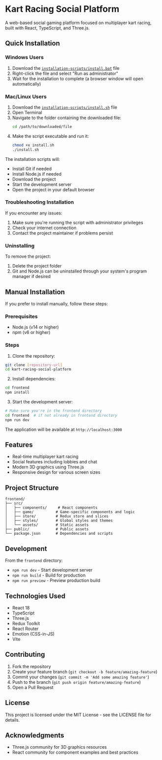 # Kart Racing Social Platform

A web-based social gaming platform focused on multiplayer kart racing, built with React, TypeScript, and Three.js.

## Quick Installation

### Windows Users

1. Download the [`installation-scripts/install.bat`](installation-scripts/install.bat) file
2. Right-click the file and select "Run as administrator"
3. Wait for the installation to complete (a browser window will open automatically)

### Mac/Linux Users

1. Download the [`installation-scripts/install.sh`](installation-scripts/install.sh) file
2. Open Terminal
3. Navigate to the folder containing the downloaded file:
   ```bash
   cd /path/to/downloaded/file
   ```
4. Make the script executable and run it:
   ```bash
   chmod +x install.sh
   ./install.sh
   ```

The installation scripts will:
- Install Git if needed
- Install Node.js if needed
- Download the project
- Start the development server
- Open the project in your default browser

### Troubleshooting Installation

If you encounter any issues:
1. Make sure you're running the script with administrator privileges
2. Check your internet connection
3. Contact the project maintainer if problems persist

### Uninstalling

To remove the project:
1. Delete the project folder
2. Git and Node.js can be uninstalled through your system's program manager if desired

## Manual Installation

If you prefer to install manually, follow these steps:

### Prerequisites

- Node.js (v14 or higher)
- npm (v6 or higher)

### Steps

1. Clone the repository:
```bash
git clone [repository-url]
cd kart-racing-social-platform
```

2. Install dependencies:
```bash
cd frontend
npm install
```

3. Start the development server:
```bash
# Make sure you're in the frontend directory
cd frontend  # if not already in frontend directory
npm run dev
```

The application will be available at `http://localhost:3000`

## Features

- Real-time multiplayer kart racing
- Social features including lobbies and chat
- Modern 3D graphics using Three.js
- Responsive design for various screen sizes

## Project Structure

```
frontend/
├── src/
│   ├── components/     # React components
│   ├── game/          # Game-specific components and logic
│   ├── store/         # Redux store and slices
│   ├── styles/        # Global styles and themes
│   └── assets/        # Static assets
├── public/            # Public assets
└── package.json       # Dependencies and scripts
```

## Development

From the `frontend` directory:
- `npm run dev` - Start development server
- `npm run build` - Build for production
- `npm run preview` - Preview production build

## Technologies Used

- React 18
- TypeScript
- Three.js
- Redux Toolkit
- React Router
- Emotion (CSS-in-JS)
- Vite

## Contributing

1. Fork the repository
2. Create your feature branch (`git checkout -b feature/amazing-feature`)
3. Commit your changes (`git commit -m 'Add some amazing feature'`)
4. Push to the branch (`git push origin feature/amazing-feature`)
5. Open a Pull Request

## License

This project is licensed under the MIT License - see the LICENSE file for details.

## Acknowledgments

- Three.js community for 3D graphics resources
- React community for component examples and best practices